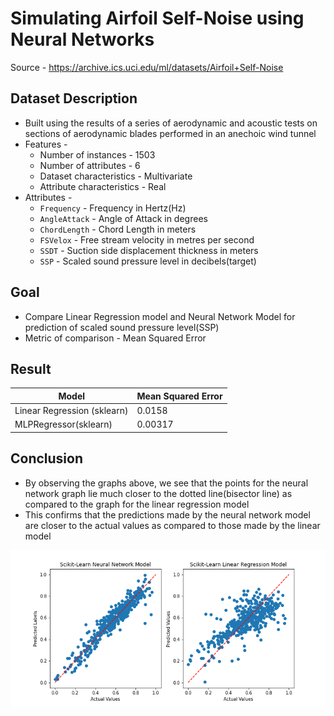 # Simulating Airfoil Self-Noise using Neural Networks

Source - https://archive.ics.uci.edu/ml/datasets/Airfoil+Self-Noise

## Dataset Description
* Built using the results of a series of aerodynamic and acoustic tests on sections of aerodynamic blades performed in an anechoic wind tunnel
* Features - 
  * Number of instances - 1503
  * Number of attributes - 6
  * Dataset characteristics - Multivariate
  * Attribute characteristics - Real
* Attributes - 
  * `Frequency` - Frequency in Hertz(Hz)
  * `AngleAttack` - Angle of Attack in degrees
  * `ChordLength` - Chord Length in meters
  * `FSVelox` - Free stream velocity in metres per second
  * `SSDT` - Suction side displacement thickness in meters
  * `SSP` - Scaled sound pressure level in decibels(target)

## Goal
* Compare Linear Regression model and Neural Network Model for prediction of scaled sound pressure level(SSP)
* Metric of comparison - Mean Squared Error

## Result
| Model | Mean Squared Error|
| ---- | --- |
| Linear Regression (sklearn) | 0.0158 |
| MLPRegressor(sklearn) | 0.00317 |

## Conclusion
* By observing the graphs above, we see that the points for the neural network graph lie much closer to the dotted line(bisector line) as compared to the graph for the linear regression model
* This confirms that the predictions made by the neural network model are closer to the actual values as compared to those made by the linear model

![Airfoil Noise Model Comparison Chart](airflow_noise_models_comparison.png)
